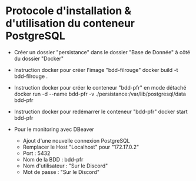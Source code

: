 # Protocole d'installation & d'utilisation du conteneur PostgreSQL
- Créer un dossier "persistance" dans le dossier "Base de Donnée" à côté du dossier "Docker"

- Instruction docker pour créer l'image "bdd-filrouge"
docker build -t bdd-filrouge .

- Instruction docker pour créer le conteneur "bdd-pfr" en mode détaché
docker run -d --name bdd-pfr -v ./persistance:/var/lib/postgresql/data bdd-pfr

- Instruction docker pour redémarrer le conteneur "bdd-pfr"
docker start bdd-pfr

- Pour le monitoring avec DBeaver
    - Ajout d'une nouvelle connexion PostgreSQL
    - Remplacer le Host "Localhost" pour "172.17.0.2"
    - Port : 5432
    - Nom de la BDD : bdd-pfr
    - Nom d'utilisateur : "Sur le Discord"
    - Mot de passe : "Sur le Discord"